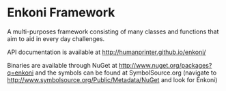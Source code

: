 # Enkoni Framework
A multi-purposes framework consisting of many classes and functions that aim to aid in every day challenges.

API documentation is available at http://humanprinter.github.io/enkoni/

Binaries are available through NuGet at http://www.nuget.org/packages?q=enkoni and the symbols can be found at SymbolSource.org (navigate to http://www.symbolsource.org/Public/Metadata/NuGet and look for Enkoni)
